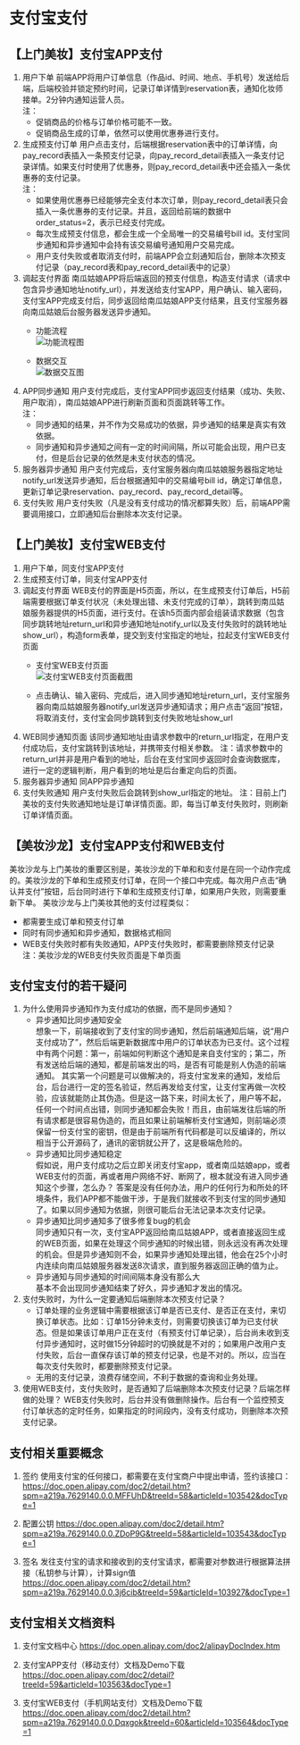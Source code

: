 # 支付宝支付

## 【上门美妆】支付宝APP支付
1. 用户下单
    前端APP将用户订单信息（作品id、时间、地点、手机号）发送给后端，后端校验并锁定预约时间，记录订单详情到reservation表，通知化妆师接单。2分钟内通知运营人员。  
    注：
    - 促销商品的价格与订单价格可能不一致。
    - 促销商品生成的订单，依然可以使用优惠券进行支付。
2. 生成预支付订单
    用户点击支付，后端根据reservation表中的订单详情，向pay_record表插入一条预支付记录，向pay_record_detail表插入一条支付记录详情。如果支付时使用了优惠券，则pay_record_detail表中还会插入一条优惠券的支付记录。  
    注：
    - 如果使用优惠券已经能够完全支付本次订单，则pay_record_detail表只会插入一条优惠券的支付记录。并且，返回给前端的数据中order_status=2，表示已经支付完成。
    - 每次生成预支付信息，都会生成一个全局唯一的交易编号bill id。支付宝同步通知和异步通知中会持有该交易编号通知用户交易完成。
    - 用户支付失败或者取消支付时，前端APP会立刻通知后台，删除本次预支付记录（pay_record表和pay_record_detail表中的记录）
3. 调起支付界面
    南瓜姑娘APP将后端返回的预支付信息，构造支付请求（请求中包含异步通知地址notify_url），并发送给支付宝APP，用户确认、输入密码，支付宝APP完成支付后，同步返回给南瓜姑娘APP支付结果，且支付宝服务器向南瓜姑娘后台服务器发送异步通知。  
    - 功能流程  
    ![功能流程图](http://photosd.nggirl.com.cn/work/cc3793cd8bd84d3db8034fcaea544bad.png)

    - 数据交互  
    ![数据交互图](http://photosd.nggirl.com.cn/work/db2e876390dd415c9fd111220595d672.png)
4. APP同步通知
    用户支付完成后，支付宝APP同步返回支付结果（成功、失败、用户取消），南瓜姑娘APP进行刷新页面和页面跳转等工作。  
    注：
    - 同步通知的结果，并不作为交易成功的依据，异步通知的结果是真实有效依据。
    - 同步通知和异步通知之间有一定的时间间隔，所以可能会出现，用户已支付，但是后台记录的依然是未支付状态的情况。
5. 服务器异步通知
    用户支付完成后，支付宝服务器向南瓜姑娘服务器指定地址notify_url发送异步通知，后台根据通知中的交易编号bill id，确定订单信息，更新订单记录reservation、pay_record、pay_record_detail等。
6. 支付失败
    用户支付失败（凡是没有支付成功的情况都算失败）后，前端APP需要调用接口，立即通知后台删除本次支付记录。

## 【上门美妆】支付宝WEB支付
1. 用户下单，同支付宝APP支付
2. 生成预支付订单，同支付宝APP支付
3. 调起支付界面
  WEB支付的界面是H5页面，所以，在生成预支付订单后，H5前端需要根据订单支付状况（未处理出错、未支付完成的订单），跳转到南瓜姑娘服务器提供的H5页面，进行支付。在该h5页面内部会组装请求数据（包含同步跳转地址return_url和异步通知地址notify_url以及支付失败时的跳转地址show_url），构造form表单，提交到支付宝指定的地址，拉起支付宝WEB支付页面
    - 支付宝WEB支付页面  
        ![支付宝WEB支付页面截图](http://photosd.nggirl.com.cn/work/80b43799d07642c28b1adde9ed50f1f6.png)

    - 点击确认、输入密码、完成后，进入同步通知地址return_url，支付宝服务器向南瓜姑娘服务器notify_url发送异步通知请求；用户点击“返回”按钮，将取消支付，支付宝会同步跳转到支付失败地址show_url
4. WEB同步通知页面
    该同步通知地址由请求参数中的return_url指定，在用户支付成功后，支付宝跳转到该地址，并携带支付相关参数。
    注：请求参数中的return_url并非是用户看到的地址，后台在支付宝同步返回时会查询数据库，进行一定的逻辑判断，用户看到的地址是后台重定向后的页面。
5. 服务器异步通知
    同APP异步通知
6. 支付失败通知
    用户支付失败后会跳转到show_url指定的地址。
    注：目前上门美妆的支付失败通知地址是订单详情页面。即，每当订单支付失败时，则刷新订单详情页面。

## 【美妆沙龙】支付宝APP支付和WEB支付
美妆沙龙与上门美妆的重要区别是，美妆沙龙的下单和和支付是在同一个动作完成的。美妆沙龙的下单和生成预支付订单，在同一个接口中完成。每次用户点击“确认并支付”按钮，后台同时进行下单和生成预支付订单，如果用户失败，则需要重新下单。
美妆沙龙与上门美妆其他的支付过程类似：
  - 都需要生成订单和预支付订单
  - 同时有同步通知和异步通知，数据格式相同
  - WEB支付失败时都有失败通知，APP支付失败时，都需要删除预支付记录
  注：美妆沙龙的WEB支付失败页面是下单页面

## 支付宝支付的若干疑问
1. 为什么使用异步通知作为支付成功的依据，而不是同步通知？
    - 异步通知比同步通知安全  
      想象一下，前端接收到了支付宝的同步通知，然后前端通知后端，说“用户支付成功了”，然后后端更新数据库中用户的订单状态为已支付。这个过程中有两个问题：第一，前端如何判断这个通知是来自支付宝的；第二，所有发送给后端的通知，都是前端发出的吗，是否有可能是别人伪造的前端通知。
      其实第一个问题是可以做解决的，将支付宝发来的通知，发给后台，后台进行一定的签名验证，然后再发给支付宝，让支付宝再做一次校验，应该就能防止其伪造。但是这一路下来，时间太长了，用户等不起，任何一个时间点出错，则同步通知都会失败！而且，由前端发往后端的所有请求都是很容易伪造的，而且如果让前端解析支付宝通知，则前端必须保留一份支付宝的密钥，但是由于前端所有代码都是可以反编译的，所以相当于公开源码了，通讯的密钥就公开了，这是极端危险的。
    - 异步通知比同步通知稳定  
      假如说，用户支付成功之后立即关闭支付宝app，或者南瓜姑娘app，或者WEB支付的页面，再或者用户网络不好、断网了，根本就没有进入同步通知这个步骤，怎么办？
      答案是没有任何办法，用户的任何行为和所处的环境条件，我们APP都不能做干涉，于是我们就接收不到支付宝的同步通知了。如果以同步通知为依据，则很可能后台无法记录本次支付记录。
    - 异步通知比同步通知多了很多修复bug的机会  
      同步通知只有一次，支付宝APP返回给南瓜姑娘APP，或者直接返回生成的WEB页面，如果在处理这个同步通知的时候出错，则永远没有再次处理的机会。但是异步通知则不会，如果异步通知处理出错，他会在25个小时内连续向南瓜姑娘服务器发送8次请求，直到服务器返回正确的值为止。
    - 异步通知与同步通知的时间间隔本身没有那么大  
      基本不会出现同步通知结束了好久，异步通知才发出的情况。
2. 支付失败时，为什么一定要通知后端删除本次预支付记录？
    - 订单处理的业务逻辑中需要根据该订单是否已支付、是否正在支付，来切换订单状态。比如：订单15分钟未支付，则需要切换该订单为已支付状态。但是如果该订单用户正在支付（有预支付订单记录），后台尚未收到支付异步通知时，这时做15分钟超时的切换就是不对的；如果用户改用户支付失败，后台一直保存该订单的预支付记录，也是不对的。所以，应当在每次支付失败时，都要删除预支付记录。
    - 无用的支付记录，浪费存储空间，不利于数据的查询和业务处理。
3. 使用WEB支付，支付失败时，是否通知了后端删除本次预支付记录？后端怎样做的处理？
    WEB支付失败时，后台并没有做删除操作。后台有一个监控预支付订单状态的定时任务，如果指定的时间段内，没有支付成功，则删除本次预支付记录。

## 支付相关重要概念
1. 签约
    使用支付宝的任何接口，都需要在支付宝商户中提出申请，签约该接口：
    https://doc.open.alipay.com/doc2/detail.htm?spm=a219a.7629140.0.0.MFFUhD&treeId=58&articleId=103542&docType=1

2. 配置公钥
    https://doc.open.alipay.com/doc2/detail.htm?spm=a219a.7629140.0.0.ZDoP9G&treeId=58&articleId=103543&docType=1

3. 签名
    发往支付宝的请求和接收到的支付宝请求，都需要对参数进行根据算法拼接（私钥参与计算），计算sign值
    https://doc.open.alipay.com/doc2/detail.htm?spm=a219a.7629140.0.0.3j6cib&treeId=59&articleId=103927&docType=1


## 支付宝相关文档资料
1. 支付宝文档中心
    https://doc.open.alipay.com/doc2/alipayDocIndex.htm

2. 支付宝APP支付（移动支付）文档及Demo下载
    https://doc.open.alipay.com/doc2/detail?treeId=59&articleId=103563&docType=1

3. 支付宝WEB支付（手机网站支付）文档及Demo下载
    https://doc.open.alipay.com/doc2/detail.htm?spm=a219a.7629140.0.0.Dqxgok&treeId=60&articleId=103564&docType=1
